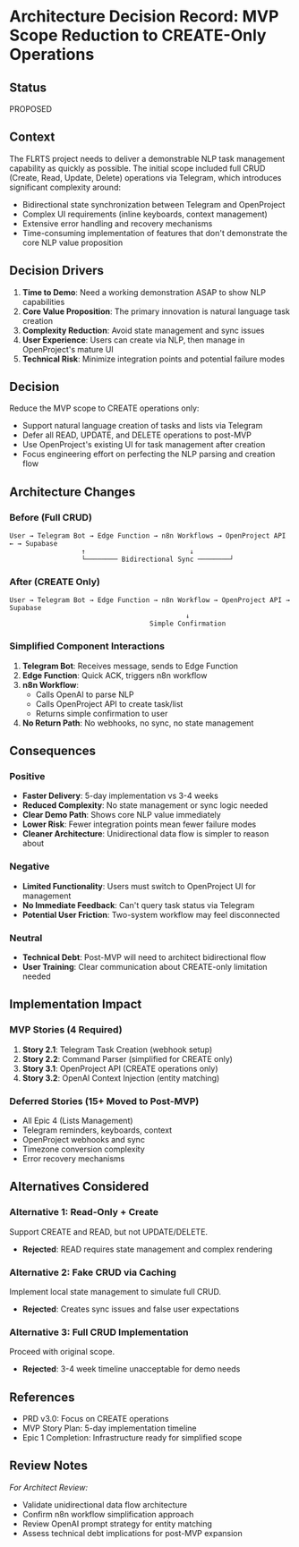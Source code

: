 # Architecture Decision Record: MVP Scope Reduction to CREATE-Only Operations

## Status

PROPOSED

## Context

The FLRTS project needs to deliver a demonstrable NLP task management capability
as quickly as possible. The initial scope included full CRUD (Create, Read,
Update, Delete) operations via Telegram, which introduces significant complexity
around:

- Bidirectional state synchronization between Telegram and OpenProject
- Complex UI requirements (inline keyboards, context management)
- Extensive error handling and recovery mechanisms
- Time-consuming implementation of features that don't demonstrate the core NLP
  value proposition

## Decision Drivers

1. **Time to Demo**: Need a working demonstration ASAP to show NLP capabilities
2. **Core Value Proposition**: The primary innovation is natural language task
   creation
3. **Complexity Reduction**: Avoid state management and sync issues
4. **User Experience**: Users can create via NLP, then manage in OpenProject's
   mature UI
5. **Technical Risk**: Minimize integration points and potential failure modes

## Decision

Reduce the MVP scope to CREATE operations only:

- Support natural language creation of tasks and lists via Telegram
- Defer all READ, UPDATE, and DELETE operations to post-MVP
- Use OpenProject's existing UI for task management after creation
- Focus engineering effort on perfecting the NLP parsing and creation flow

## Architecture Changes

### Before (Full CRUD)

```
User → Telegram Bot → Edge Function → n8n Workflows → OpenProject API ← → Supabase
                  ↑                          ↓
                  └──────── Bidirectional Sync ────────┘
```

### After (CREATE Only)

```
User → Telegram Bot → Edge Function → n8n Workflow → OpenProject API → Supabase
                                            ↓
                                   Simple Confirmation
```

### Simplified Component Interactions

1. **Telegram Bot**: Receives message, sends to Edge Function
2. **Edge Function**: Quick ACK, triggers n8n workflow
3. **n8n Workflow**:
   - Calls OpenAI to parse NLP
   - Calls OpenProject API to create task/list
   - Returns simple confirmation to user
4. **No Return Path**: No webhooks, no sync, no state management

## Consequences

### Positive

- **Faster Delivery**: 5-day implementation vs 3-4 weeks
- **Reduced Complexity**: No state management or sync logic needed
- **Clear Demo Path**: Shows core NLP value immediately
- **Lower Risk**: Fewer integration points mean fewer failure modes
- **Cleaner Architecture**: Unidirectional data flow is simpler to reason about

### Negative

- **Limited Functionality**: Users must switch to OpenProject UI for management
- **No Immediate Feedback**: Can't query task status via Telegram
- **Potential User Friction**: Two-system workflow may feel disconnected

### Neutral

- **Technical Debt**: Post-MVP will need to architect bidirectional flow
- **User Training**: Clear communication about CREATE-only limitation needed

## Implementation Impact

### MVP Stories (4 Required)

1. **Story 2.1**: Telegram Task Creation (webhook setup)
2. **Story 2.2**: Command Parser (simplified for CREATE only)
3. **Story 3.1**: OpenProject API (CREATE operations only)
4. **Story 3.2**: OpenAI Context Injection (entity matching)

### Deferred Stories (15+ Moved to Post-MVP)

- All Epic 4 (Lists Management)
- Telegram reminders, keyboards, context
- OpenProject webhooks and sync
- Timezone conversion complexity
- Error recovery mechanisms

## Alternatives Considered

### Alternative 1: Read-Only + Create

Support CREATE and READ, but not UPDATE/DELETE.

- **Rejected**: READ requires state management and complex rendering

### Alternative 2: Fake CRUD via Caching

Implement local state management to simulate full CRUD.

- **Rejected**: Creates sync issues and false user expectations

### Alternative 3: Full CRUD Implementation

Proceed with original scope.

- **Rejected**: 3-4 week timeline unacceptable for demo needs

## References

- PRD v3.0: Focus on CREATE operations
- MVP Story Plan: 5-day implementation timeline
- Epic 1 Completion: Infrastructure ready for simplified scope

## Review Notes

_For Architect Review:_

- Validate unidirectional data flow architecture
- Confirm n8n workflow simplification approach
- Review OpenAI prompt strategy for entity matching
- Assess technical debt implications for post-MVP expansion
